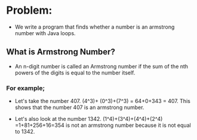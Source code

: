 # Problem:
* We write a program that finds whether a number is an armstrong number with Java loops.

## What is Armstrong Number?
* An n-digit number is called an Armstrong number if the sum of the nth powers of the digits is equal to the number itself.

### For example;
* Let's take the number 407. (4^3)+ (0^3)+(7^3) = 64+0+343 = 407. This shows that the number 407 is an armstrong number.

* Let's also look at the number 1342. (1^4)+(3^4)+(4^4)+(2^4) =1+81+256+16=354 is not an armstrong number because it is not equal to 1342.
